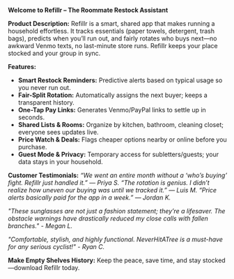 **Welcome to Refillr – The Roommate Restock Assistant**

**Product Description:**
Refillr is a smart, shared app that makes running a household effortless. It tracks essentials (paper towels, detergent, trash bags), predicts when you’ll run out, and fairly rotates who buys next—no awkward Venmo texts, no last-minute store runs. Refillr keeps your place stocked and your group in sync.

**Features:**
- **Smart Restock Reminders:** Predictive alerts based on typical usage so you never run out.
- **Fair-Split Rotation:** Automatically assigns the next buyer; keeps a transparent history.
- **One-Tap Pay Links:** Generates Venmo/PayPal links to settle up in seconds.
- **Shared Lists & Rooms:** Organize by kitchen, bathroom, cleaning closet; everyone sees updates live.
- **Price Watch & Deals:** Flags cheaper options nearby or online before you purchase.
- **Guest Mode & Privacy:** Temporary access for subletters/guests; your data stays in your household.

**Customer Testimonials:**
_“We went an entire month without a ‘who’s buying’ fight. Refillr just handled it.” — Priya S.
“The rotation is genius. I didn’t realize how uneven our buying was until we tracked it.” — Luis M.
“Price alerts basically paid for the app in a week.” — Jordan K._

_"These sunglasses are not just a fashion statement; they’re a lifesaver. The obstacle warnings have drastically reduced my close calls with fallen branches." - Megan L._

_"Comfortable, stylish, and highly functional. NeverHitATree is a must-have for any serious cyclist!" - Ryan C._

**Make Empty Shelves History:**
Keep the peace, save time, and stay stocked—download Refillr today.
